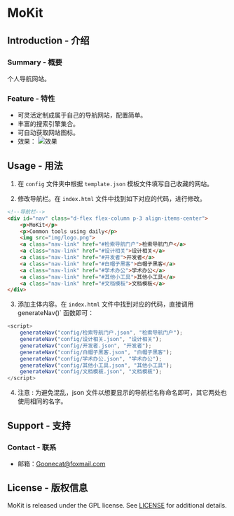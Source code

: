 # MoKit
## Introduction - 介绍
### Summary - 概要
个人导航网站。

### Feature - 特性
- 可灵活定制成属于自己的导航网站，配置简单。
- 丰富的搜索引擎集合。
- 可自动获取网站图标。
- 效果：
![效果](readme_img/图1.PNG)

## Usage - 用法
1. 在 `config` 文件夹中根据 `template.json` 模板文件填写自己收藏的网站。

2. 修改导航栏。在 `index.html` 文件中找到如下对应的代码，进行修改。
```html
<!--导航栏-->
<div id="nav" class="d-flex flex-column p-3 align-items-center">
    <p>MoKit</p>
    <p>Common tools using daily</p>
    <img src="img/logo.png">
    <a class="nav-link" href="#检索导航门户">检索导航门户</a>
    <a class="nav-link" href="#设计相关">设计相关</a>
    <a class="nav-link" href="#开发者">开发者</a>
    <a class="nav-link" href="#白帽子黑客">白帽子黑客</a>
    <a class="nav-link" href="#学术办公">学术办公</a>
    <a class="nav-link" href="#其他小工具">其他小工具</a>
    <a class="nav-link" href="#文档模板">文档模板</a>
</div>
```

3. 添加主体内容。在 `index.html` 文件中找到对应的代码，直接调用 generateNav()` 函数即可：
```js
<script>
    generateNav("config/检索导航门户.json", "检索导航门户");
    generateNav("config/设计相关.json", "设计相关");
    generateNav("config/开发者.json", "开发者");
    generateNav("config/白帽子黑客.json", "白帽子黑客");
    generateNav("config/学术办公.json", "学术办公");
    generateNav("config/其他小工具.json", "其他小工具");
    generateNav("config/文档模板.json", "文档模板");
</script>
```

4. 注意 :
为避免混乱，json 文件以想要显示的导航栏名称命名即可，其它两处也使用相同的名字。

## Support - 支持
### Contact - 联系
- 邮箱：Goonecat@foxmail.com

## License - 版权信息
MoKit is released under the GPL license. See [LICENSE](https://github.com/Marlous/WFACat/blob/master/LICENSE) for additional details.